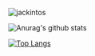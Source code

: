 ![jackintos](https://user-images.githubusercontent.com/77879497/105580171-57501400-5dbd-11eb-8180-04cd7b866cb5.gif)

![Anurag's github stats](https://github-readme-stats.vercel.app/api?username=Jackintos&show_icons=true&theme=cobalt)

[![Top Langs](https://github-readme-stats.vercel.app/api/top-langs/?username=anuraghazra&langs_count=8)](https://github.com/anuraghazra/github-readme-stats)


